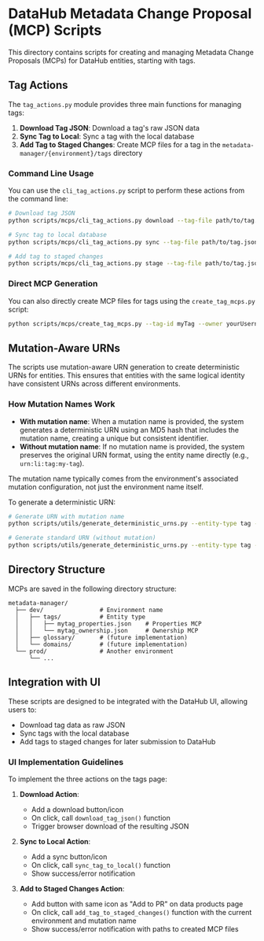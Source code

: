 # DataHub Metadata Change Proposal (MCP) Scripts

This directory contains scripts for creating and managing Metadata Change Proposals (MCPs) for DataHub entities, starting with tags.

## Tag Actions

The `tag_actions.py` module provides three main functions for managing tags:

1. **Download Tag JSON**: Download a tag's raw JSON data
2. **Sync Tag to Local**: Sync a tag with the local database
3. **Add Tag to Staged Changes**: Create MCP files for a tag in the `metadata-manager/{environment}/tags` directory

### Command Line Usage

You can use the `cli_tag_actions.py` script to perform these actions from the command line:

```bash
# Download tag JSON
python scripts/mcps/cli_tag_actions.py download --tag-file path/to/tag.json --output path/to/output.json

# Sync tag to local database
python scripts/mcps/cli_tag_actions.py sync --tag-file path/to/tag.json --db-path local_db/tags.json

# Add tag to staged changes
python scripts/mcps/cli_tag_actions.py stage --tag-file path/to/tag.json --environment dev --owner yourUsername --mutation-name dev_mutation
```

### Direct MCP Generation

You can also directly create MCP files for tags using the `create_tag_mcps.py` script:

```bash
python scripts/mcps/create_tag_mcps.py --tag-id myTag --owner yourUsername --environment dev --mutation-name dev_mutation --description "My tag description" --color-hex "#FF5733"
```

## Mutation-Aware URNs

The scripts use mutation-aware URN generation to create deterministic URNs for entities. This ensures that entities with the same logical identity have consistent URNs across different environments.

### How Mutation Names Work

- **With mutation name**: When a mutation name is provided, the system generates a deterministic URN using an MD5 hash that includes the mutation name, creating a unique but consistent identifier.
- **Without mutation name**: If no mutation name is provided, the system preserves the original URN format, using the entity name directly (e.g., `urn:li:tag:my-tag`).

The mutation name typically comes from the environment's associated mutation configuration, not just the environment name itself.

To generate a deterministic URN:

```bash
# Generate URN with mutation name
python scripts/utils/generate_deterministic_urns.py --entity-type tag --name myTag --mutation-name dev_mutation

# Generate standard URN (without mutation)
python scripts/utils/generate_deterministic_urns.py --entity-type tag --name myTag
```

## Directory Structure

MCPs are saved in the following directory structure:

```
metadata-manager/
  ├── dev/                # Environment name
  │   ├── tags/           # Entity type
  │   │   ├── mytag_properties.json    # Properties MCP
  │   │   └── mytag_ownership.json     # Ownership MCP
  │   ├── glossary/       # (future implementation)
  │   └── domains/        # (future implementation)
  └── prod/               # Another environment
      └── ...
```

## Integration with UI

These scripts are designed to be integrated with the DataHub UI, allowing users to:
- Download tag data as raw JSON
- Sync tags with the local database
- Add tags to staged changes for later submission to DataHub

### UI Implementation Guidelines

To implement the three actions on the tags page:

1. **Download Action**:
   - Add a download button/icon
   - On click, call `download_tag_json()` function
   - Trigger browser download of the resulting JSON

2. **Sync to Local Action**:
   - Add a sync button/icon
   - On click, call `sync_tag_to_local()` function
   - Show success/error notification

3. **Add to Staged Changes Action**:
   - Add button with same icon as "Add to PR" on data products page
   - On click, call `add_tag_to_staged_changes()` function with the current environment and mutation name
   - Show success/error notification with paths to created MCP files 